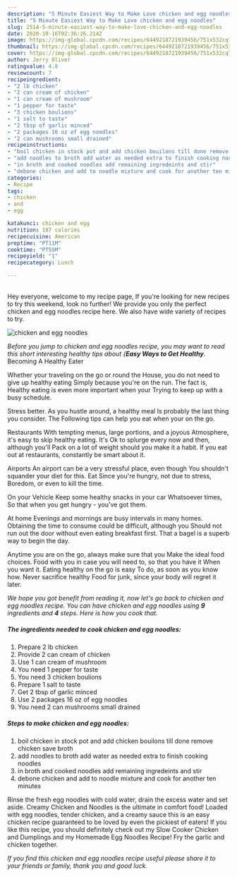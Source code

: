 ```yaml
---
description: "5 Minute Easiest Way to Make Love chicken and egg noodles"
title: "5 Minute Easiest Way to Make Love chicken and egg noodles"
slug: 2514-5-minute-easiest-way-to-make-love-chicken-and-egg-noodles
date: 2020-10-16T02:36:26.214Z
image: https://img-global.cpcdn.com/recipes/6449218721939456/751x532cq70/chicken-and-egg-noodles-recipe-main-photo.jpg
thumbnail: https://img-global.cpcdn.com/recipes/6449218721939456/751x532cq70/chicken-and-egg-noodles-recipe-main-photo.jpg
cover: https://img-global.cpcdn.com/recipes/6449218721939456/751x532cq70/chicken-and-egg-noodles-recipe-main-photo.jpg
author: Jerry Oliver
ratingvalue: 4.8
reviewcount: 7
recipeingredient:
- "2 lb chicken"
- "2 can cream of chicken"
- "1 can cream of mushroom"
- "1 pepper for taste"
- "3 chicken boulions"
- "1 salt to taste"
- "2 tbsp of garlic minced"
- "2 packages 16 oz of egg noodles"
- "2 can mushrooms small drained"
recipeinstructions:
- "boil chicken in stock pot and add chicken bouilons till done remove chicken save broth"
- "add noodles to broth add water as needed extra to finish cooking noodles"
- "in broth and cooked noodles add remaining ingredeints and stir"
- "debone chicken and add to noodle mixture and cook for another ten minutes"
categories:
- Recipe
tags:
- chicken
- and
- egg

katakunci: chicken and egg 
nutrition: 187 calories
recipecuisine: American
preptime: "PT11M"
cooktime: "PT55M"
recipeyield: "1"
recipecategory: Lunch

---
```

<br>
Hey everyone, welcome to my recipe page, If you're looking for new recipes to try this weekend, look no further! We provide you only the perfect chicken and egg noodles recipe here. We also have wide variety of recipes to try.
<br>


![chicken and egg noodles](https://img-global.cpcdn.com/recipes/6449218721939456/751x532cq70/chicken-and-egg-noodles-recipe-main-photo.jpg)

<i>Before you jump to chicken and egg noodles recipe, you may want to read this short interesting healthy tips about {<strong>Easy Ways to Get Healthy</strong>.</i>
Becoming A Healthy Eater

Whether your traveling on the go or round the
House, you do not need to give up healthy eating
Simply because you're on the run. The fact is,
Healthy eating is even more important when your
Trying to keep up with a busy schedule.


Stress better. As you hustle around, a healthy meal
Is probably the last thing you consider. The
Following tips can help you eat when your on the go.

Restaurants
With tempting menus, large portions, and a joyous 
Atmosphere, it's easy to skip healthy eating. It's
Ok to splurge every now and then, although you'll
Pack on a lot of weight should you make it a habit.
If you eat out at restaurants, constantly be smart
about it.

Airports
An airport can be a very stressful place, even though 
You shouldn't squander your diet for this. Eat
Since you're hungry, not due to stress,
Boredom, or even to kill the time.

On your Vehicle 
Keep some healthy snacks in your car Whatsoever times,
So that when you get hungry - you've got them.

At home
Evenings and mornings are busy intervals in many homes.
Obtaining the time to consume could be difficult, although you
Should not run out the door without even eating breakfast
first. 
That a bagel is a superb way to begin the day.

Anytime you are on the go, always make sure that you
Make the ideal food choices. 
Food with you in case you will need to, so that you have it
When you want it. Eating healthy on the go is easy
To do, as soon as you know how. Never sacrifice healthy
Food for junk, since your body will regret it later.


<i>We hope you got benefit from reading it, now let's go back to chicken and egg noodles recipe. You can have chicken and egg noodles using <strong>9</strong> ingredients and <strong>4</strong> steps. Here is how you cook that.
</i>

##### The ingredients needed to cook chicken and egg noodles:

1. Prepare 2 lb chicken
1. Provide 2 can cream of chicken
1. Use 1 can cream of mushroom
1. You need 1 pepper for taste
1. You need 3 chicken boulions
1. Prepare 1 salt to taste
1. Get 2 tbsp of garlic minced
1. Use 2 packages 16 oz of egg noodles
1. You need 2 can mushrooms small drained


##### Steps to make chicken and egg noodles:

1. boil chicken in stock pot and add chicken bouilons till done remove chicken save broth
1. add noodles to broth add water as needed extra to finish cooking noodles
1. in broth and cooked noodles add remaining ingredeints and stir
1. debone chicken and add to noodle mixture and cook for another ten minutes


Rinse the fresh egg noodles with cold water, drain the excess water and set aside. Creamy Chicken and Noodles is the ultimate in comfort food! Loaded with egg noodles, tender chicken, and a creamy sauce this is an easy chicken recipe guaranteed to be loved by even the pickiest of eaters! If you like this recipe, you should definitely check out my Slow Cooker Chicken and Dumplings and my Homemade Egg Noodles Recipe! Fry the garlic and chicken together. 

<i>If you find this chicken and egg noodles recipe useful please share it to your friends or family, thank you and good luck.</i>
